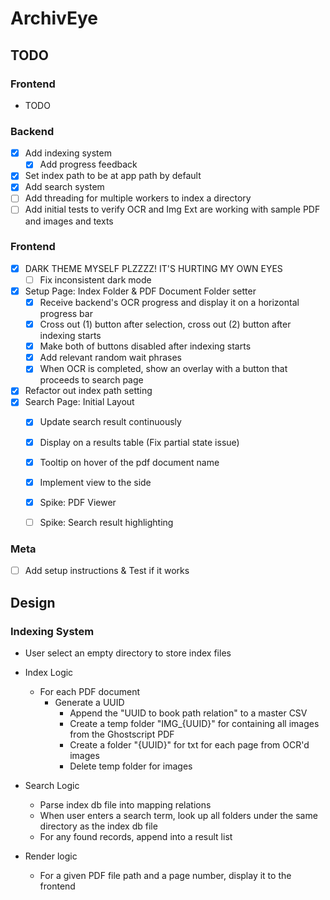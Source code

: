 # ArchivEye

## TODO

### Frontend

- TODO

### Backend

- [x] Add indexing system
  - [x] Add progress feedback
- [x] Set index path to be at app path by default
- [x] Add search system
- [ ] Add threading for multiple workers to index a directory
- [ ] Add initial tests to verify OCR and Img Ext are working with sample PDF and images and texts

### Frontend

- [x] DARK THEME MYSELF PLZZZZ! IT'S HURTING MY OWN EYES
  - [ ] Fix inconsistent dark mode
- [x] Setup Page: Index Folder & PDF Document Folder setter
  - [x] Receive backend's OCR progress and display it on a horizontal progress bar
  - [x] Cross out (1) button after selection, cross out (2) button after indexing starts
  - [x] Make both of buttons disabled after indexing starts
  - [x] Add relevant random wait phrases
  - [x] When OCR is completed, show an overlay with a button that proceeds to search page
- [x] Refactor out index path setting
- [x] Search Page: Initial Layout 
  - [x] Update search result continuously
  - [x] Display on a results table (Fix partial state issue)
  - [x] Tooltip on hover of the pdf document name
  - [x] Implement view to the side
  - [x] Spike: PDF Viewer
  - [ ] Spike: Search result highlighting


### Meta

- [ ] Add setup instructions & Test if it works

## Design

### Indexing System

- User select an empty directory to store index files
- Index Logic
  - For each PDF document
    - Generate a UUID
      - Append the "UUID to book path relation" to a master CSV
      - Create a temp folder "IMG_{UUID}" for containing all images from the Ghostscript PDF
      - Create a folder "{UUID}" for txt for each page from OCR'd images
      - Delete temp folder for images

- Search Logic
  - Parse index db file into mapping relations
  - When user enters a search term, look up all folders under the same directory as the index db file
  - For any found records, append into a result list

- Render logic
  - For a given PDF file path and a page number, display it to the frontend